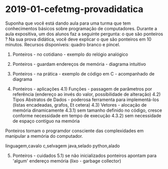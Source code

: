 # 2019-01-cefetmg-provadidatica
Suponha que você está dando aula para uma turma que tem conhecimentos básicos sobre programação de computadores. Durante a aula expositiva, um dos alunos faz a seguinte pergunta: o que são ponteiros ?  Na sua prova didática, você deve explicar o que são ponteiros em 10 minutos.  Recursos disponíveis: quadro branco e pincel.


1) Ponteiros - no cotidiano - exemplo do relógio analógico
2) Ponteiros - guardam endereços de memória - diagrama intuitivo
3) Ponteiros - na prática - exemplo de código em C - acompanhado de diagrama

4) Ponteiros - aplicações
4.1) Funções - passagem de parâmetros por referência (endereço ao invés do valor, possibilidade de alteração)
4.2) Tipos Abstratos de Dados - poderosa ferramenta para implementá-los (listas encadeadas, grafos, Et cetera)
4.3) Vetores - alocação de memória dinamicamente 
4.3.1) sem tamanho definido no código, cresce conforme necessidade em tempo de execução
4.3.2) sem necessidade de espaço contíguo na memória


Ponteiros tornam o programdor consciente das complexidades em manipular a memória do computador.

linguagem,cavalo
c,selvagem
java,selado
python,alado


5) Ponteiros - cuidados
5.1) se não inicializados ponteiros apontam para 'algum' endereço memória (lixo - garbage collector)
